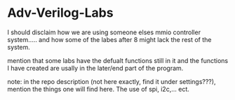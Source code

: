 # Adv-Verilog-Labs

I should disclaim how we are using someone elses mmio controller system..... and how some of the labes after 8 might lack the rest of the system.

mention that some labs have the defualt functions still in it and the functions I have created are usally in the later/end part of the program.

note: in the repo description (not here exactly, find it under settings???), mention the things one will find here. The use of spi, i2c,... ect.

